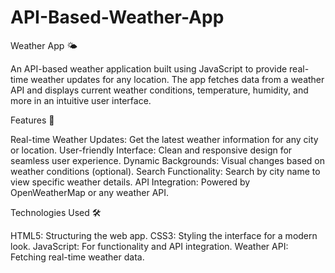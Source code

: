 # API-Based-Weather-App
Weather App 🌤️

An API-based weather application built using JavaScript to provide real-time weather updates for any location. The app fetches data from a weather API and displays current weather conditions, temperature, humidity, and more in an intuitive user interface.

Features 🚀

Real-time Weather Updates: Get the latest weather information for any city or location.
User-friendly Interface: Clean and responsive design for seamless user experience.
Dynamic Backgrounds: Visual changes based on weather conditions (optional).
Search Functionality: Search by city name to view specific weather details.
API Integration: Powered by OpenWeatherMap or any weather API.

Technologies Used 🛠️

HTML5: Structuring the web app.
CSS3: Styling the interface for a modern look.
JavaScript: For functionality and API integration.
Weather API: Fetching real-time weather data.
